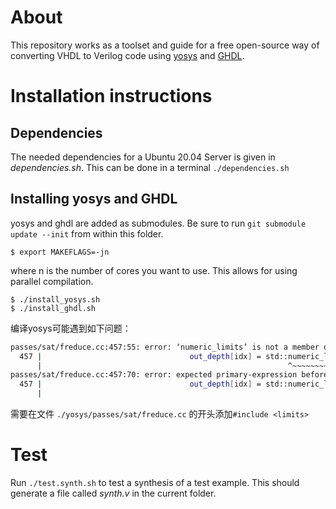 # About
This repository works as a toolset and guide for a free open-source way of converting VHDL to Verilog code using [yosys](https://github.com/YosysHQ/yosys) and [GHDL](https://github.com/ghdl/ghdl).


# Installation instructions

## Dependencies
The needed dependencies for a Ubuntu 20.04 Server is given in *dependencies.sh*. This can be done in a terminal `./dependencies.sh`

## Installing yosys and GHDL
yosys and ghdl are added as submodules. Be sure to run `git submodule update --init` from within this folder.

	$ export MAKEFLAGS=-jn
where n is the number of cores you want to use. This allows for using parallel compilation.

	$ ./install_yosys.sh
	$ ./install_ghdl.sh

编译yosys可能遇到如下问题：

```bash
passes/sat/freduce.cc:457:55: error: ‘numeric_limits’ is not a member of ‘std’
  457 |                                 out_depth[idx] = std::numeric_limits<int>::max();
      |                                                       ^~~~~~~~~~~~~~
passes/sat/freduce.cc:457:70: error: expected primary-expression before ‘int’
  457 |                                 out_depth[idx] = std::numeric_limits<int>::max();
      |                                                                      ^~~
```

需要在文件 `./yosys/passes/sat/freduce.cc` 的开头添加`#include <limits>`

# Test
Run `./test.synth.sh` to test a synthesis of a test example. This should generate a file called *synth.v* in the current folder.
